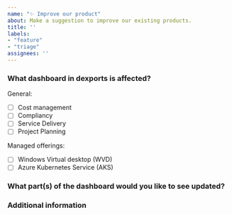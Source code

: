 ```yaml
---
name: "✨ Improve our product"
about: Make a suggestion to improve our existing products.
title: ''
labels:
- "feature"
- "triage"
assignees: ''
---
```


<!--
For questions, ask in Discussions: https://github.com/dexmach/dexports/discussions

Before you file an issue read the:
- Code of Conduct: https://github.com/dexmach/dexports/blob/main/CODE_OF_CONDUCT.md


Check to make sure someone hasn't already opened a similar feature: https://github.com/dexmach/dexports/issues
-->

### What dashboard in dexports is affected?

<!-- Please select the dashboard impacted -->

General:

- [ ] Cost management
- [ ] Compliancy
- [ ] Service Delivery
- [ ] Project Planning

Managed offerings:

- [ ] Windows Virtual desktop (WVD)
- [ ] Azure Kubernetes Service (AKS)

### What part(s) of the dashboard would you like to see updated?

<!-- Give as much detail as you can to help us understand the change you want to see. Why should the docs be changed? What use cases does it support? What is the expected outcome? -->

### Additional information

<!-- Add any other context or screenshots about the feature request here. -->
